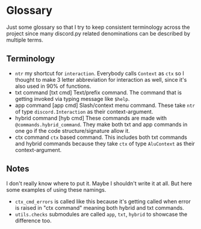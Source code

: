 # Glossary

Just some glossary so that I try to keep consistent terminology across the project since many discord.py related denominations can be described by multiple terms.

## Terminology

* `ntr`
    my shortcut for `interaction`. Everybody calls `Context` as `ctx` so I thought to make 3 letter abbreviation for interaction as well, since it's also used in 90% of functions.
* txt command [txt cmd]
    Text/prefix command. The command that is getting invoked via typing message like `$help`.
* app command [app cmd]
    Slash/context menu command. These take `ntr` of type `discord.Interaction` as their context-argument.
* hybrid command [hyb cmd]
    These commands are made with `@commands.hybrid_command`. They make both txt and app commands in one go if the code structure/signature allow it.
* ctx command
    `ctx` based command. This includes both txt commands and hybrid commands because they take `ctx` of type `AluContext` as their context-argument.

## Notes

I don't really know where to put it. Maybe I shouldn't write it at all. But here some examples of using these namings.

* `ctx_cmd_errors` is called like this because it's getting called when error is raised in "ctx command" meaning both hybrid and txt commands.
* `utils.checks` submodules are called `app`, `txt`, `hybrid` to showcase the difference too.
